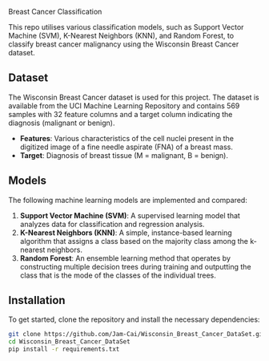  Breast Cancer Classification

This repo utilises various classification models, such as Support Vector Machine (SVM), K-Nearest Neighbors (KNN), and Random Forest, to classify breast cancer malignancy using the Wisconsin Breast Cancer dataset.

## Dataset

The Wisconsin Breast Cancer dataset is used for this project. The dataset is available from the UCI Machine Learning Repository and contains 569 samples with 32 feature columns and a target column indicating the diagnosis (malignant or benign).

- **Features**: Various characteristics of the cell nuclei present in the digitized image of a fine needle aspirate (FNA) of a breast mass.
- **Target**: Diagnosis of breast tissue (M = malignant, B = benign).

## Models

The following machine learning models are implemented and compared:

1. **Support Vector Machine (SVM)**: A supervised learning model that analyzes data for classification and regression analysis.
2. **K-Nearest Neighbors (KNN)**: A simple, instance-based learning algorithm that assigns a class based on the majority class among the k-nearest neighbors.
3. **Random Forest**: An ensemble learning method that operates by constructing multiple decision trees during training and outputting the class that is the mode of the classes of the individual trees.

## Installation

To get started, clone the repository and install the necessary dependencies:

```bash
git clone https://github.com/Jam-Cai/Wisconsin_Breast_Cancer_DataSet.git
cd Wisconsin_Breast_Cancer_DataSet
pip install -r requirements.txt
```
